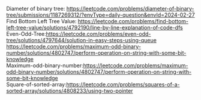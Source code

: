 Diameter of binary tree: https://leetcode.com/problems/diameter-of-binary-tree/submissions/1187269312/?envType=daily-question&envId=2024-02-27
<br>Find Bottom Left Tree Value: https://leetcode.com/problems/find-bottom-left-tree-value/solutions/4792190/line-by-line-explanation-of-code-dfs
<br>Even-Odd-Tree:https://leetcode.com/problems/even-odd-tree/solutions/4797644/solution-in-easy-steps-using-queue
<br>https://leetcode.com/problems/maximum-odd-binary-number/solutions/4802747/perform-operation-on-string-with-some-bit-knowledge
<br>Maximum-odd-binary-number:https://leetcode.com/problems/maximum-odd-binary-number/solutions/4802747/perform-operation-on-string-with-some-bit-knowledge
<br>Square-of-sorted-array:https://leetcode.com/problems/squares-of-a-sorted-array/solutions/4808233/using-two-pointer

